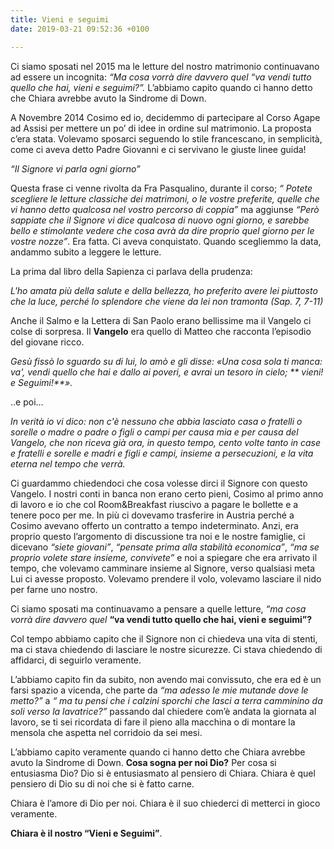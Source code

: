 ```yaml
---
title: Vieni e seguimi
date: 2019-03-21 09:52:36 +0100

---
```

Ci siamo sposati nel 2015 ma le letture del nostro matrimonio continuavano ad essere un incognita: *“Ma cosa vorrà dire davvero quel “va vendi tutto quello che hai, vieni e seguimi?”.* L’abbiamo capito quando ci hanno detto che Chiara avrebbe avuto la Sindrome di Down.


A Novembre 2014 Cosimo ed io, decidemmo di partecipare al Corso Agape ad Assisi per mettere un po’ di idee in ordine sul matrimonio. La proposta c’era stata. Volevamo sposarci seguendo lo stile francescano, in semplicità, come ci aveva detto Padre Giovanni e ci servivano le giuste linee guida!

*“Il Signore vi parla ogni giorno”*

Questa frase ci venne rivolta da Fra Pasqualino, durante il corso; *“ Potete scegliere le letture classiche dei matrimoni, o le vostre preferite, quelle che vi hanno detto qualcosa nel vostro percorso di coppia”* ma aggiunse *“Però sappiate che il Signore vi dice qualcosa di nuovo ogni giorno, e sarebbe bello e stimolante vedere che cosa avrà da dire proprio quel giorno per le vostre nozze”*. Era fatta. Ci aveva conquistato.
Quando scegliemmo la data, andammo subito a leggere le letture.

La prima dal libro della Sapienza ci parlava della prudenza:

_L'ho amata più della salute e della bellezza, ho preferito avere lei piuttosto che la luce, perché lo splendore che viene da lei non tramonta (Sap. 7, 7-11)_

Anche il Salmo e la Lettera di San Paolo erano bellissime ma il Vangelo ci colse di sorpresa.
Il **Vangelo** era quello di Matteo che racconta l’episodio del giovane ricco.

_Gesù fissò lo sguardo su di lui, lo amò e gli disse: «Una cosa sola ti manca: va', vendi quello che hai e dallo ai poveri, e avrai un tesoro in cielo; ** vieni! e Seguimi!**»._

..e poi…

_In verità io vi dico: non c'è nessuno che abbia lasciato casa o fratelli o sorelle o madre o padre o figli o campi per causa mia e per causa del Vangelo, che non riceva già ora, in questo tempo, cento volte tanto in case e fratelli e sorelle e madri e figli e campi, insieme a persecuzioni, e la vita eterna nel tempo che verrà._

Ci guardammo chiedendoci che cosa volesse dirci il Signore con questo Vangelo.
I nostri conti in banca non erano certo pieni, Cosimo al primo anno di lavoro e io che col Room&Breakfast riuscivo a pagare le bollette e a tenere poco per me. In più ci dovevamo trasferire in Austria perché a Cosimo avevano offerto un contratto a tempo indeterminato. Anzi, era proprio questo l’argomento di discussione tra noi e le nostre famiglie, ci dicevano *“siete giovani”*, *“pensate prima alla stabilità economica”*, *“ma se proprio volete stare insieme, convivete”* e noi a spiegare che era arrivato il tempo, che volevamo camminare insieme al Signore, verso qualsiasi meta Lui ci avesse proposto. Volevamo prendere il volo, volevamo lasciare il nido per farne uno nostro.

Ci siamo sposati ma continuavamo a pensare a quelle letture, *“ma cosa vorrà dire davvero quel* **“va vendi tutto quello che hai, vieni e seguimi”?**

Col tempo abbiamo capito che il Signore non ci chiedeva una vita di stenti, ma ci stava chiedendo di lasciare le nostre sicurezze. Ci stava chiedendo di affidarci, di seguirlo veramente.

L’abbiamo capito fin da subito, non avendo mai convissuto, che era ed è un farsi spazio a vicenda, che parte da *“ma adesso le mie mutande dove le metto?”* a *“ ma tu pensi che i calzini sporchi che lasci a terra camminino da soli verso la lavatrice?”* passando dal chiedere com’è andata la giornata al lavoro, se ti sei ricordata di fare il pieno alla macchina o di montare la mensola che aspetta nel corridoio da sei mesi.

L’abbiamo capito veramente quando ci hanno detto che Chiara avrebbe avuto la Sindrome di Down.
**Cosa sogna per noi Dio?**
Per cosa si entusiasma Dio? Dio si è entusiasmato al pensiero di Chiara.
Chiara è quel pensiero di Dio su di noi che si è fatto carne.

Chiara è l’amore di Dio per noi. Chiara è il suo chiederci di metterci in gioco veramente.

**Chiara è il nostro “Vieni e Seguimi”**.
